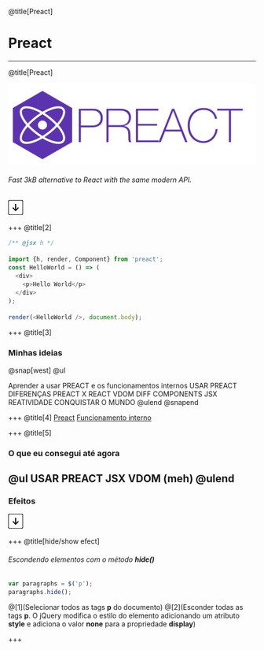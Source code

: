 @title[Preact]
# Preact

---
@title[Preact]

![Preact](assets/preact.png)

###### Fast 3kB alternative to React with the same modern API.

![Press Down Key](assets/down-arrow.png)

+++
@title[2]


```javascript
/** @jsx h */

import {h, render, Component} from 'preact';
const HelloWorld = () => (
  <div>
    <p>Hello World</p>
  </div>
);

render(<HelloWorld />, document.body);
```
+++
@title[3]
### Minhas ideias

@snap[west] 
@ul

Aprender a usar PREACT e os funcionamentos internos
USAR PREACT
DIFERENÇAS PREACT X REACT
VDOM
DIFF
COMPONENTS
JSX
REATIVIDADE
CONQUISTAR O MUNDO @ulend @snapend

+++
@title[4]
[Preact](https://preactjs.com/)
[Funcionamento interno](https://cdn-images-1.medium.com/max/2000/1*TF0TZszVwpYc1Pba7Dbk7Q.png)

+++
@title[5]
### O que eu consegui até agora

@ul
USAR PREACT
JSX
VDOM (meh) @ulend
---

### Efeitos

![Press Down Key](assets/down-arrow.png)

+++
@title[hide/show efect]

###### Escondendo elementos com o método **hide()**

```javascript
var paragraphs = $('p');
paragraphs.hide();
```

@[1](Selecionar todos as tags **p** do documento)
@[2](Esconder todas as tags **p**. O jQuery modifica o estilo do elemento adicionando um atributo **style** e adiciona o valor **none** para a propriedade **display**)

+++
